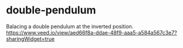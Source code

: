# double-pendulum
Balacing a double pendulum at the inverted position.
https://www.veed.io/view/aed66f8a-ddae-48f9-aaa5-a584a567c3e7?sharingWidget=true
